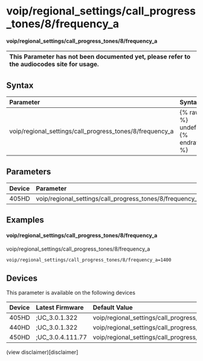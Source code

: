 ﻿---
description: voip/regional_settings/call_progress_tones/8/frequency_a
search:
    keywords: ['voip','regional_settings','call_progress_tones','8','frequency_a']
---

# voip/regional_settings/call_progress_tones/8/frequency_a

#### voip/regional_settings/call_progress_tones/8/frequency_a


| This Parameter has not been documented yet, please refer to the audiocodes site for usage.  |
| :--- |

## Syntax
| Parameter | Syntax |
| :--- | :--- |
|voip/regional_settings/call_progress_tones/8/frequency_a | {% raw %} undefined {% endraw %} |

## Parameters
|Device|Parameter|value|Description|
|:---|:---|:---|:---|
| 405HD | voip/regional_settings/call_progress_tones/8/frequency_a |  |  |

## Examples
#### voip/regional_settings/call_progress_tones/8/frequency_a

voip/regional_settings/call_progress_tones/8/frequency_a

```
voip/regional_settings/call_progress_tones/8/frequency_a=1400
```

## Devices
This parameter is available on the following devices

| Device | Latest Firmware | Default Value |
|:---|:---|:---|
| 405HD | ;UC_3.0.1.322 | voip/regional_settings/call_progress_tones/8/frequency_a=1400 
| 440HD | ;UC_3.0.1.322 | voip/regional_settings/call_progress_tones/8/frequency_a=1400 
| 450HD | ;UC_3.0.4.111.77 | voip/regional_settings/call_progress_tones/8/frequency_a=1400 

(view disclaimer)[disclaimer]
